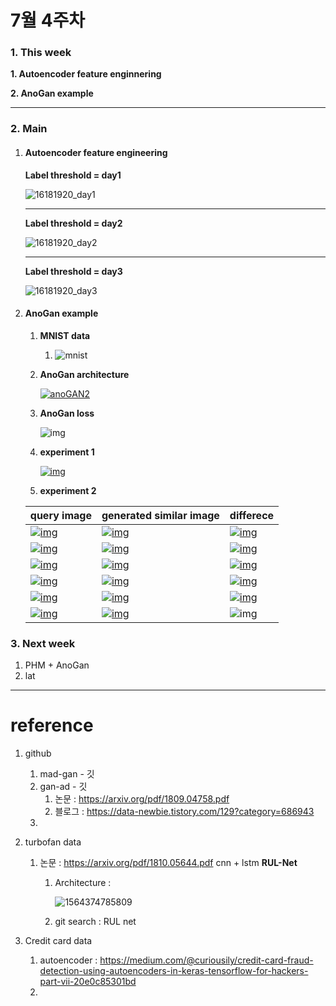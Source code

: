 # 7월 4주차

### 1. This week

**1. Autoencoder feature enginnering**

**2. AnoGan example**



---

### 2. Main

1. #### Autoencoder feature engineering

   **Label threshold = day1**

   ![16181920_day1](https://user-images.githubusercontent.com/38639633/62015359-d921aa00-b1e5-11e9-8852-0b988456470b.png)

   

   ---

   **Label threshold = day2**

   ![16181920_day2](https://user-images.githubusercontent.com/38639633/62015360-da52d700-b1e5-11e9-8798-7fb281ee3572.png)

   ---

   **Label threshold = day3**

   ![16181920_day3](https://user-images.githubusercontent.com/38639633/62015361-db840400-b1e5-11e9-9d7a-32d62724a5e7.png)

   

2. #### AnoGan example

   1. **MNIST data**

      1. ![mnist](https://user-images.githubusercontent.com/38639633/62015281-19ccf380-b1e5-11e9-9bc2-663e7c683500.jpg)

   2. **AnoGan architecture**

      [![anoGAN2](https://github.com/yjucho1/anoGAN/raw/master/assets/anoGAN2.png)](https://github.com/yjucho1/anoGAN/blob/master/assets/anoGAN2.png)

   3. **AnoGan loss**

      ![img](https://github.com/tkwoo/anogan-keras/raw/master/image/loss.png)

   4. **experiment 1**

      [![img](https://github.com/tkwoo/anogan-keras/raw/master/image/overview.png)](https://github.com/tkwoo/anogan-keras/blob/master/image/overview.png)

   5. **experiment 2**

   | query image                                                  | generated similar image                                      | differece                                                    |
   | ------------------------------------------------------------ | ------------------------------------------------------------ | ------------------------------------------------------------ |
   | [![img](https://github.com/tkwoo/anogan-keras/raw/master/result_latent_10/result_query_0.png)](https://github.com/tkwoo/anogan-keras/blob/master/result_latent_10/result_query_0.png) | [![img](https://github.com/tkwoo/anogan-keras/raw/master/result_latent_10/result_pred_0.png)](https://github.com/tkwoo/anogan-keras/blob/master/result_latent_10/result_pred_0.png) | [![img](https://github.com/tkwoo/anogan-keras/raw/master/result_latent_10/result_diff_0.png)](https://github.com/tkwoo/anogan-keras/blob/master/result_latent_10/result_diff_0.png) |
   | [![img](https://github.com/tkwoo/anogan-keras/raw/master/result_latent_10/result_query_1.png)](https://github.com/tkwoo/anogan-keras/blob/master/result_latent_10/result_query_1.png) | [![img](https://github.com/tkwoo/anogan-keras/raw/master/result_latent_10/result_pred_1.png)](https://github.com/tkwoo/anogan-keras/blob/master/result_latent_10/result_pred_1.png) | [![img](https://github.com/tkwoo/anogan-keras/raw/master/result_latent_10/result_diff_1.png)](https://github.com/tkwoo/anogan-keras/blob/master/result_latent_10/result_diff_1.png) |
   | [![img](https://github.com/tkwoo/anogan-keras/raw/master/result_latent_10/result_query_2.png)](https://github.com/tkwoo/anogan-keras/blob/master/result_latent_10/result_query_2.png) | [![img](https://github.com/tkwoo/anogan-keras/raw/master/result_latent_10/result_pred_2.png)](https://github.com/tkwoo/anogan-keras/blob/master/result_latent_10/result_pred_2.png) | [![img](https://github.com/tkwoo/anogan-keras/raw/master/result_latent_10/result_diff_2.png)](https://github.com/tkwoo/anogan-keras/blob/master/result_latent_10/result_diff_2.png) |
   | [![img](https://github.com/tkwoo/anogan-keras/raw/master/result_latent_10/result_query_4.png)](https://github.com/tkwoo/anogan-keras/blob/master/result_latent_10/result_query_4.png) | [![img](https://github.com/tkwoo/anogan-keras/raw/master/result_latent_10/result_pred_4.png)](https://github.com/tkwoo/anogan-keras/blob/master/result_latent_10/result_pred_4.png) | [![img](https://github.com/tkwoo/anogan-keras/raw/master/result_latent_10/result_diff_4.png)](https://github.com/tkwoo/anogan-keras/blob/master/result_latent_10/result_diff_4.png) |
   | [![img](https://github.com/tkwoo/anogan-keras/raw/master/result_latent_10/result_query_7.png)](https://github.com/tkwoo/anogan-keras/blob/master/result_latent_10/result_query_7.png) | [![img](https://github.com/tkwoo/anogan-keras/raw/master/result_latent_10/result_pred_7.png)](https://github.com/tkwoo/anogan-keras/blob/master/result_latent_10/result_pred_7.png) | [![img](https://github.com/tkwoo/anogan-keras/raw/master/result_latent_10/result_diff_7.png)](https://github.com/tkwoo/anogan-keras/blob/master/result_latent_10/result_diff_7.png) |
   | [![img](https://github.com/tkwoo/anogan-keras/raw/master/result_latent_10/result_query_9.png)](https://github.com/tkwoo/anogan-keras/blob/master/result_latent_10/result_query_9.png) | [![img](https://github.com/tkwoo/anogan-keras/raw/master/result_latent_10/result_pred_9.png)](https://github.com/tkwoo/anogan-keras/blob/master/result_latent_10/result_pred_9.png) | ![img](https://github.com/tkwoo/anogan-keras/raw/master/result_latent_10/result_diff_9.png) |



### 3. Next week

1. PHM + AnoGan
2. lat

---

# reference

1. github
   1. mad-gan - 깃
   2. gan-ad - 깃
      1. 논문 : https://arxiv.org/pdf/1809.04758.pdf
      2. 블로그 : https://data-newbie.tistory.com/129?category=686943
   3. 

2. turbofan data

   1. 논문 : https://arxiv.org/pdf/1810.05644.pdf cnn + lstm **RUL-Net**

      1. Architecture :

         ![1564374785809](C:\Users\hbee\AppData\Roaming\Typora\typora-user-images\1564374785809.png)

      2. git search : RUL net

3. Credit card data

   1. autoencoder : https://medium.com/@curiousily/credit-card-fraud-detection-using-autoencoders-in-keras-tensorflow-for-hackers-part-vii-20e0c85301bd
   2. 



